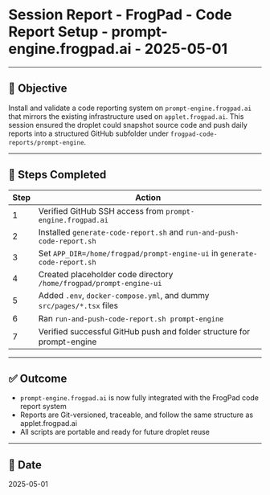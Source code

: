 # Session Report - FrogPad - Code Report Setup - prompt-engine.frogpad.ai - 2025-05-01

---

## 🎯 Objective

Install and validate a code reporting system on `prompt-engine.frogpad.ai` that mirrors the existing infrastructure used on `applet.frogpad.ai`. This session ensured the droplet could snapshot source code and push daily reports into a structured GitHub subfolder under `frogpad-code-reports/prompt-engine`.

---

## 🧱 Steps Completed

| Step | Action |
|------|--------|
| 1 | Verified GitHub SSH access from `prompt-engine.frogpad.ai` |
| 2 | Installed `generate-code-report.sh` and `run-and-push-code-report.sh` |
| 3 | Set `APP_DIR=/home/frogpad/prompt-engine-ui` in `generate-code-report.sh` |
| 4 | Created placeholder code directory `/home/frogpad/prompt-engine-ui` |
| 5 | Added `.env`, `docker-compose.yml`, and dummy `src/pages/*.tsx` files |
| 6 | Ran `run-and-push-code-report.sh prompt-engine` |
| 7 | Verified successful GitHub push and folder structure for prompt-engine |

---

## ✅ Outcome

- `prompt-engine.frogpad.ai` is now fully integrated with the FrogPad code report system
- Reports are Git-versioned, traceable, and follow the same structure as applet.frogpad.ai
- All scripts are portable and ready for future droplet reuse

---

## 📅 Date

2025-05-01
